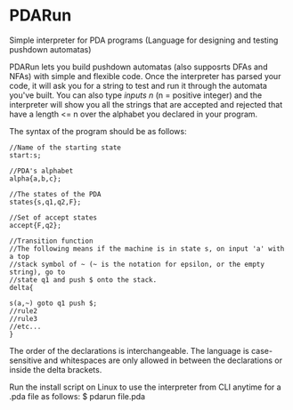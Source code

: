 # PDARun
Simple interpreter for PDA programs (Language for designing and testing pushdown automatas)

PDARun lets you build pushdown automatas (also supposrts DFAs and NFAs) with simple and flexible code. Once the interpreter
has parsed your code, it will ask you for a string to test and run it through the automata you've built. You can
also type *inputs n* (n = positive integer) and the interpreter will show you all the strings that are accepted and rejected
that have a length <= n over the alphabet you declared in your program.

The syntax of the program should be as follows:

    //Name of the starting state
    start:s;

    //PDA's alphabet
    alpha{a,b,c};

    //The states of the PDA
    states{s,q1,q2,F};

    //Set of accept states
    accept{F,q2};

    //Transition function
    //The following means if the machine is in state s, on input 'a' with a top
    //stack symbol of ~ (~ is the notation for epsilon, or the empty string), go to 
    //state q1 and push $ onto the stack.
    delta{

    s(a,~) goto q1 push $;
    //rule2
    //rule3
    //etc...
    }

The order of the declarations is interchangeable. The language is case-sensitive and whitespaces are only allowed
in between the declarations or inside the delta brackets.

Run the install script on Linux to use the interpreter from CLI anytime for a .pda file as follows:
$ pdarun file.pda

